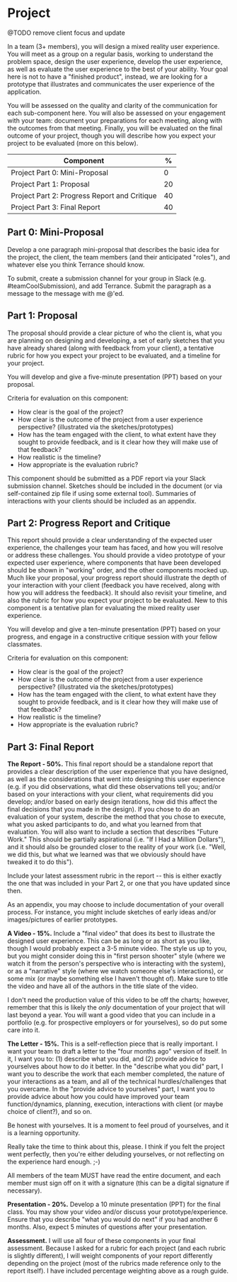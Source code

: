 # Project

@TODO remove client focus and update

In a team (3+ members), you will design a mixed reality user experience. You will meet as a group on a regular basis, working to understand the problem space, design the user experience, develop the user experience, as well as evaluate the user experience to the best of your ability. Your goal here is not to have a "finished product", instead, we are looking for a prototype that illustrates and communicates the user experience of the application.

You will be assessed on the quality and clarity of the communication for each sub-component here. You will also be assessed on your engagement with your team: document your preparations for each meeting, along with the outcomes from that meeting. Finally, you will be evaluated on the final outcome of your project, though you will describe how you expect your project to be evaluated (more on this below).

| Component                                       |  %   |
|-------------------------------------------------|------|
| Project Part 0: Mini-Proposal                   |   0  |
| Project Part 1: Proposal                        |  20  |
| Project Part 2: Progress Report and Critique    |  40  |
| Project Part 3: Final Report                    |  40  |

## Part 0: Mini-Proposal

Develop a one paragraph mini-proposal that describes the basic idea for the project, the client, the team members (and their anticipated "roles"), and whatever else you think Terrance should know.

To submit, create a submission channel for your group in Slack (e.g. #teamCoolSubmission), and add Terrance. Submit the paragraph as a message to the message with me @'ed.

## Part 1: Proposal

The proposal should provide a clear picture of who the client is, what you are planning on designing and developing, a set of early sketches that you have already shared (along with feedback from your client), a tentative rubric for how you expect your project to be evaluated, and a timeline for your project.

You will develop and give a five-minute presentation (PPT) based on your proposal.

Criteria for evaluation on this component:

* How clear is the goal of the project?
* How clear is the outcome of the project from a user experience perspective? (illustrated via the sketches/prototypes)
* How has the team engaged with the client, to what extent have they sought to provide feedback, and is it clear how they will make use of that feedback?
* How realistic is the timeline?
* How appropriate is the evaluation rubric?

This component should be submitted as a PDF report via your Slack submission channel. Sketches should be included in the document (or via self-contained zip file if using some external tool). Summaries of interactions with your clients should be included as an appendix.

## Part 2: Progress Report and Critique

This report should provide a clear understanding of the expected user experience, the challenges your team has faced, and how you will resolve or address these challenges. You should provide a video prototype of your expected user experience, where components that have been developed should be shown in "working" order, and the other components mocked up. Much like your proposal, your progress report should illustrate the depth of your interaction with your client (feedback you have received, along with how you will address the feedback). It should also revisit your timeline, and also the rubric for how you expect your project to be evaluated. New to this component is a tentative plan for evaluating the mixed reality user experience.

You will develop and give a ten-minute presentation (PPT) based on your progress, and engage in a constructive critique session with your fellow classmates.

Criteria for evaluation on this component:

* How clear is the goal of the project?
* How clear is the outcome of the project from a user experience perspective? (illustrated via the sketches/prototypes)
* How has the team engaged with the client, to what extent have they sought to provide feedback, and is it clear how they will make use of that feedback?
* How realistic is the timeline?
* How appropriate is the evaluation rubric?

## Part 3: Final Report

**The Report - 50%.** This final report should be a standalone report that provides a clear description of the user experience that you have designed, as well as the considerations that went into designing this user experience (e.g. if you did observations, what did these observations tell you; and/or based on your interactions with your client, what requirements did you develop; and/or based on early design iterations, how did this affect the final decisions that you made in the design). If you chose to do an evaluation of your system, describe the method that you chose to execute, what you asked participants to do, and what you learned from that evaluation. You will also want to include a section that describes "Future Work." This should be partially aspirational (i.e. "If I Had a Million Dollars"), and it should also be grounded closer to the reality of your work (i.e. "Well, we did this, but what we learned was that we obviously should have tweaked it to do this").

Include your latest assessment rubric in the report -- this is either exactly the one that was included in your Part 2, or one that you have updated since then.

As an appendix, you may choose to include documentation of your overall process. For instance, you might include sketches of early ideas and/or images/pictures of earlier prototypes.

**A Video - 15%.** Include a "final video" that does its best to illustrate the designed user experience. This can be as long or as short as you like, though I would probably expect a 3-5 minute video. The style us up to you, but you might consider doing this in "first person shooter" style (where we watch it from the person's perspective who is interacting with the system), or as a "narrative" style (where we watch someone else's interactions), or some mix (or maybe something else I haven't thought of). Make sure to title the video and have all of the authors in the title slate of the video.

I don't need the production value of this video to be off the charts; however, remember that this is likely the _only_ documentation of your project that will last beyond a year. You will want a good video that you can include in a portfolio (e.g. for prospective employers or for yourselves), so do put some care into it.

**The Letter - 15%.** This is a self-reflection piece that is really important. I want your team to draft a letter to the "four months ago" version of itself. In it, I want you to: (1) describe what you did, and (2) provide advice to yourselves about how to do it better. In the "describe what you did" part, I want you to describe the work that each member completed, the nature of your interactions as a team, and all of the technical hurdles/challenges that you overcame. In the "provide advice to yourselves" part, I want you to provide advice about how you could have improved your team function/dynamics, planning, execution, interactions with client (or maybe choice of client?), and so on.

Be honest with yourselves. It is a moment to feel proud of yourselves, and it is a learning opportunity.

Really take the time to think about this, please. I think if you felt the project went perfectly, then you're either deluding yourselves, or not reflecting on the experience hard enough. ;-)

All members of the team MUST have read the entire document, and each member must sign off on it with a signature (this can be a digital signature if necessary).

**Presentation - 20%.** Develop a 10 minute presentation (PPT) for the final class. You may show your video and/or discuss your prototype/experience. Ensure that you describe "what you would do next" if you had another 6 months. Also, expect 5 minutes of questions after your presentation.

**Assessment.** I will use all four of these components in your final assessment. Because I asked for a rubric for each project (and each rubric is slightly different), I will weight components of your report differently depending on the project (most of the rubrics made reference only to the report itself). I have included percentage weighting above as a rough guide.
